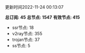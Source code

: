 更新时间2022-11-24 00:13:07

**总订阅: 45**
**总节点: 1547**
**有效节点: 415**
- ssr节点: 18
- v2ray节点: 355
- trojan节点: 37
- ss节点: 5
